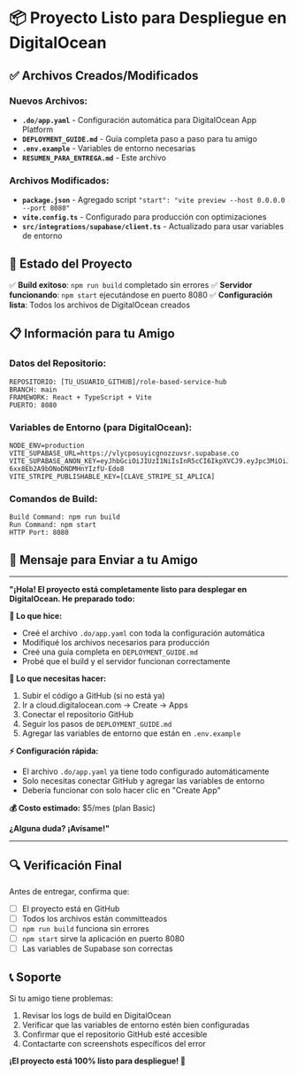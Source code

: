 # 📦 Proyecto Listo para Despliegue en DigitalOcean

## ✅ Archivos Creados/Modificados

### Nuevos Archivos:
- **`.do/app.yaml`** - Configuración automática para DigitalOcean App Platform
- **`DEPLOYMENT_GUIDE.md`** - Guía completa paso a paso para tu amigo
- **`.env.example`** - Variables de entorno necesarias
- **`RESUMEN_PARA_ENTREGA.md`** - Este archivo

### Archivos Modificados:
- **`package.json`** - Agregado script `"start": "vite preview --host 0.0.0.0 --port 8080"`
- **`vite.config.ts`** - Configurado para producción con optimizaciones
- **`src/integrations/supabase/client.ts`** - Actualizado para usar variables de entorno

## 🚀 Estado del Proyecto

✅ **Build exitoso**: `npm run build` completado sin errores
✅ **Servidor funcionando**: `npm start` ejecutándose en puerto 8080
✅ **Configuración lista**: Todos los archivos de DigitalOcean creados

## 📋 Información para tu Amigo

### Datos del Repositorio:
```
REPOSITORIO: [TU_USUARIO_GITHUB]/role-based-service-hub
BRANCH: main
FRAMEWORK: React + TypeScript + Vite
PUERTO: 8080
```

### Variables de Entorno (para DigitalOcean):
```
NODE_ENV=production
VITE_SUPABASE_URL=https://vlycposuyicgnozzuvsr.supabase.co
VITE_SUPABASE_ANON_KEY=eyJhbGciOiJIUzI1NiIsInR5cCI6IkpXVCJ9.eyJpc3MiOiJzdXBhYmFzZSIsInJlZiI6InZseWNwb3N1eWljZ25venp1dnNyIiwicm9sZSI6ImFub24iLCJpYXQiOjE3NDMxMjcyNDksImV4cCI6MjA1ODcwMzI0OX0.8Fol1BWaomNMv-6xx8Eb2A9bONoDNDMHnYIzfU-Edo8
VITE_STRIPE_PUBLISHABLE_KEY=[CLAVE_STRIPE_SI_APLICA]
```

### Comandos de Build:
```
Build Command: npm run build
Run Command: npm start
HTTP Port: 8080
```

## 📱 Mensaje para Enviar a tu Amigo

---

**"¡Hola! El proyecto está completamente listo para desplegar en DigitalOcean. He preparado todo:**

**🔧 Lo que hice:**
- Creé el archivo `.do/app.yaml` con toda la configuración automática
- Modifiqué los archivos necesarios para producción
- Creé una guía completa en `DEPLOYMENT_GUIDE.md`
- Probé que el build y el servidor funcionan correctamente

**📖 Lo que necesitas hacer:**
1. Subir el código a GitHub (si no está ya)
2. Ir a cloud.digitalocean.com → Create → Apps
3. Conectar el repositorio GitHub
4. Seguir los pasos de `DEPLOYMENT_GUIDE.md`
5. Agregar las variables de entorno que están en `.env.example`

**⚡ Configuración rápida:**
- El archivo `.do/app.yaml` ya tiene todo configurado automáticamente
- Solo necesitas conectar GitHub y agregar las variables de entorno
- Debería funcionar con solo hacer clic en "Create App"

**💰 Costo estimado:** $5/mes (plan Basic)

**¿Alguna duda? ¡Avísame!"**

---

## 🔍 Verificación Final

Antes de entregar, confirma que:
- [ ] El proyecto está en GitHub
- [ ] Todos los archivos están committeados
- [ ] `npm run build` funciona sin errores
- [ ] `npm start` sirve la aplicación en puerto 8080
- [ ] Las variables de Supabase son correctas

## 📞 Soporte

Si tu amigo tiene problemas:
1. Revisar los logs de build en DigitalOcean
2. Verificar que las variables de entorno estén bien configuradas
3. Confirmar que el repositorio GitHub esté accesible
4. Contactarte con screenshots específicos del error

**¡El proyecto está 100% listo para despliegue! 🎉**